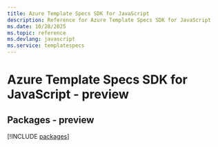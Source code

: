 ```yaml
---
title: Azure Template Specs SDK for JavaScript
description: Reference for Azure Template Specs SDK for JavaScript
ms.date: 10/28/2025
ms.topic: reference
ms.devlang: javascript
ms.service: templatespecs
---
```

# Azure Template Specs SDK for JavaScript - preview
## Packages - preview
[!INCLUDE [packages](template-specs-index.md)]